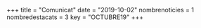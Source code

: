 +++
title           = "Comunicat"
date	 	  	    = "2019-10-02"
nombrenoticies  = 1
nombredestacats = 3
key 		  	    = "OCTUBRE19"
+++

